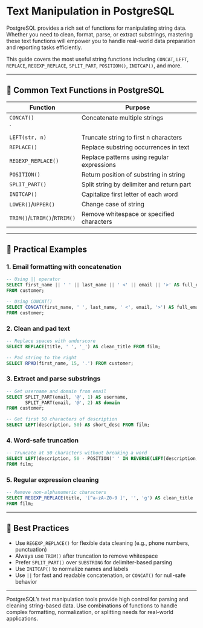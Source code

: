 # Text Manipulation in PostgreSQL

PostgreSQL provides a rich set of functions for manipulating string data. Whether you need to clean, format, parse, or extract substrings, mastering these text functions will empower you to handle real-world data preparation and reporting tasks efficiently.

This guide covers the most useful string functions including `CONCAT`, `LEFT`, `REPLACE`, `REGEXP_REPLACE`, `SPLIT_PART`, `POSITION()`, `INITCAP()`, and more.

---

## 🔧 Common Text Functions in PostgreSQL

| Function                     | Purpose                                    |  
| ---------------------------- | ------------------------------------------ | 
| `CONCAT()`                   | Concatenate multiple strings               |    
| `||`                         | String concatenation operator              |
| `LEFT(str, n)`               | Truncate string to first n characters      |  
| `REPLACE()`                  | Replace substring occurrences in text      | 
| `REGEXP_REPLACE()`           | Replace patterns using regular expressions |  
| `POSITION()`                 | Return position of substring in string     | 
| `SPLIT_PART()`               | Split string by delimiter and return part  | 
| `INITCAP()`                  | Capitalize first letter of each word       | 
| `LOWER()`/`UPPER()`          | Change case of string                      |
| `TRIM()`/`LTRIM()`/`RTRIM()` | Remove whitespace or specified characters  |

---

## 🧪 Practical Examples

### 1. Email formatting with concatenation

```sql
-- Using || operator
SELECT first_name || ' ' || last_name || ' <' || email || '>' AS full_email
FROM customer;

-- Using CONCAT()
SELECT CONCAT(first_name, ' ', last_name, ' <', email, '>') AS full_email
FROM customer;
```

### 2. Clean and pad text

```sql
-- Replace spaces with underscore
SELECT REPLACE(title, ' ', '_') AS clean_title FROM film;

-- Pad string to the right
SELECT RPAD(first_name, 15, '.') FROM customer;
```

### 3. Extract and parse substrings

```sql
-- Get username and domain from email
SELECT SPLIT_PART(email, '@', 1) AS username,
       SPLIT_PART(email, '@', 2) AS domain
FROM customer;

-- Get first 50 characters of description
SELECT LEFT(description, 50) AS short_desc FROM film;
```

### 4. Word-safe truncation

```sql
-- Truncate at 50 characters without breaking a word
SELECT LEFT(description, 50 - POSITION(' ' IN REVERSE(LEFT(description, 50)))) AS safe_desc
FROM film;
```

### 5. Regular expression cleaning

```sql
-- Remove non-alphanumeric characters
SELECT REGEXP_REPLACE(title, '[^a-zA-Z0-9 ]', '', 'g') AS clean_title
FROM film;
```

---

## 🧱 Best Practices

* Use `REGEXP_REPLACE()` for flexible data cleaning (e.g., phone numbers, punctuation)
* Always use `TRIM()` after truncation to remove whitespace
* Prefer `SPLIT_PART()` over `SUBSTRING` for delimiter-based parsing
* Use `INITCAP()` to normalize names and labels
* Use `||` for fast and readable concatenation, or `CONCAT()` for null-safe behavior

---

PostgreSQL’s text manipulation tools provide high control for parsing and cleaning string-based data. Use combinations of functions to handle complex formatting, normalization, or splitting needs for real-world applications.
